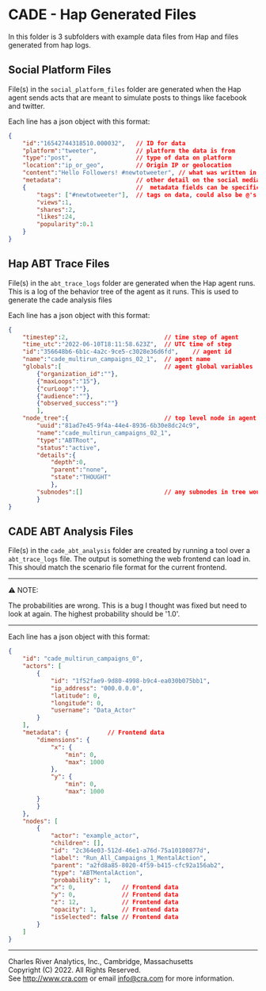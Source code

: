 # CADE - Hap Generated Files

In this folder is 3 subfolders with example data files from Hap and files generated from hap logs.

## Social Platform Files

File(s) in the `social_platform_files` folder are generated when the Hap agent sends acts that are meant to simulate posts to things like facebook and twitter.

Each line has a json object with this format:

```json
{
    "id":"16542744318510.000032",   // ID for data
    "platform":"tweeter",           // platform the data is from
    "type":"post",                  // type of data on platform
    "location":"ip_or_geo",         // Origin IP or geolocation
    "content":"Hello Followers! #newtotweeter", // what was written in the post
    "metadata":                     // other detail on the social media data
    {                               //  metadata fields can be specific to platform/type
        "tags": ["#newtotweeter"],  // tags on data, could also be @'s, etc.
        "views":1,
        "shares":2,
        "likes":24,
        "popularity":0.1
    }
}
```

## Hap ABT Trace Files

File(s) in the `abt_trace_logs` folder are generated when the Hap agent runs. This is a log of the behavior tree of the agent as it runs. This is used to generate the cade analysis files

Each line has a json object with this format:

```json
{
    "timestep":2,                           // time step of agent
    "time_utc":"2022-06-10T18:11:58.623Z",  // UTC time of step
    "id":"356648b6-6b1c-4a2c-9ce5-c3028e36d6fd",    // agent id
    "name":"cade_multirun_campaigns_02_1",  // agent name
    "globals":[                             // agent global variables
        {"organization_id":""},
        {"maxLoops":"15"},
        {"curLoop":""},
        {"audience":""},
        {"observed_success":""}
        ],
    "node_tree":{                           // top level node in agent behavior tree
        "uuid":"81ad7e45-9f4a-44e4-8936-6b30e8dc24c9",
        "name":"cade_multirun_campaigns_02_1",
        "type":"ABTRoot",
        "status":"active",
        "details":{
            "depth":0,
            "parent":"none",
            "state":"THOUGHT"
            },
        "subnodes":[]                       // any subnodes in tree would be nested here
        }
}
```

## CADE ABT Analysis Files

File(s) in the `cade_abt_analysis` folder are created by running a tool over a `abt_trace_logs` file. The output is something the web frontend can load in. This should match the scenario file format for the current frontend.

___
⚠️ NOTE: 

The probabilities are wrong. This is a bug I thought was fixed but need to look at again. The highest probability should be '1.0'.
___

Each line has a json object with this format:

```json
{
    "id": "cade_multirun_campaigns_0",
    "actors": [
        {
            "id": "1f52fae9-9d80-4998-b9c4-ea030b075bb1",
            "ip_address": "000.0.0.0",
            "latitude": 0,
            "longitude": 0,
            "username": "Data_Actor"
        }
    ],
    "metadata": {           // Frontend data
        "dimensions": {
            "x": {
                "min": 0,
                "max": 1000
            },
            "y": {
                "min": 0,
                "max": 1000
        }
        }
    },
    "nodes": [
        {
            "actor": "example_actor",
            "children": [],
            "id": "2c364e03-512d-46e1-a76d-75a10180877d",
            "label": "Run_All_Campaigns_1_MentalAction",
            "parent": "a2fd8a85-8020-4f59-b415-cfc92a156ab2",
            "type": "ABTMentalAction",
            "probability": 1,
            "x": 0,             // Frontend data
            "y": 0,             // Frontend data
            "z": 12,            // Frontend data
            "opacity": 1,       // Frontend data
            "isSelected": false // Frontend data
        }
    ]
}
```

***
Charles River Analytics, Inc., Cambridge, Massachusetts </br>
Copyright (C) 2022. All Rights Reserved. </br>
See <http://www.cra.com> or email info@cra.com for more information.
